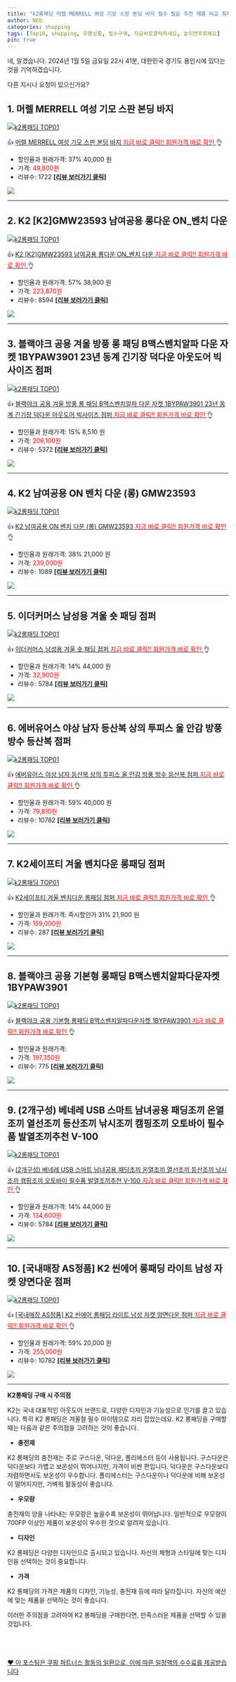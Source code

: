 ```yaml
---
title: "k2롱패딩 머렐 MERRELL 여성 기모 스판 본딩 바지 필수 필요 추천 제품 비교 최저 가격 비교 장점 구매 후기 구매평"
author: NEO.
categories: shopping
tags: [Top10, shopping, 유행상품, 필수구매, 지금바로클릭하세요, 놓치면후회해요]
pin: true
---
```

네, 알겠습니다. 2024년 1월 5일 금요일 22시 41분, 대한민국 경기도 용인시에 있다는 것을 기억하겠습니다.

다른 지시나 요청이 있으신가요?

   

## 1. 머렐 MERRELL 여성 기모 스판 본딩 바지

[![k2롱패딩 TOP01](https://thumbnail6.coupangcdn.com/thumbnails/remote/490x490ex/image/vendor_inventory/7e0a/c930d8eb40672bc95718d4846d1a0223728b07e5a45034be0eda75d1e84b.png)](https://link.coupang.com/re/AFFSDP?lptag=AF3617701&subid=GithubCoopas&pageKey=7721174639&traceid=V0-153&itemId=20722578630&vendorItemId=87793379206)


👍 [머렐 MERRELL 여성 기모 스판 본딩 바지 <font color=red> 지금 바로 클릭!! 회원가격 바로 확인 </font> ](https://link.coupang.com/re/AFFSDP?lptag=AF3617701&subid=GithubCoopas&pageKey=7721174639&traceid=V0-153&itemId=20722578630&vendorItemId=87793379206) 👌 


- 할인율과 원래가격: 37%  40,000   원
- 가격: <span style='color:red'>49,800원</span>
- 리뷰수: 1722  [**[리뷰 보러가기 클릭]**](https://link.coupang.com/re/AFFSDP?lptag=AF3617701&subid=GithubCoopas&pageKey=7721174639&traceid=V0-153&itemId=20722578630&vendorItemId=87793379206)

[![](/discount_price.png)](https://link.coupang.com/re/AFFSDP?lptag=AF3617701&subid=GithubCoopas&pageKey=7721174639&traceid=V0-153&itemId=20722578630&vendorItemId=87793379206)

---


   

## 2. K2 [K2]GMW23593 남여공용 롱다운 ON_벤치 다운

[![k2롱패딩 TOP01](https://thumbnail10.coupangcdn.com/thumbnails/remote/490x490ex/image/vendor_inventory/45a8/e8ef236b28fb937f83414cc58409d4adf643cee5c2f0e9750242811ebf64.jpg)](https://link.coupang.com/re/AFFSDP?lptag=AF3617701&subid=GithubCoopas&pageKey=7729459179&traceid=V0-153&itemId=20941788663&vendorItemId=88077720948)


👍 [K2 [K2]GMW23593 남여공용 롱다운 ON_벤치 다운 <font color=red> 지금 바로 클릭!! 회원가격 바로 확인 </font> ](https://link.coupang.com/re/AFFSDP?lptag=AF3617701&subid=GithubCoopas&pageKey=7729459179&traceid=V0-153&itemId=20941788663&vendorItemId=88077720948) 👌 


- 할인율과 원래가격: 57%  38,900   원
- 가격: <span style='color:red'>223,870원</span>
- 리뷰수: 8594  [**[리뷰 보러가기 클릭]**](https://link.coupang.com/re/AFFSDP?lptag=AF3617701&subid=GithubCoopas&pageKey=7729459179&traceid=V0-153&itemId=20941788663&vendorItemId=88077720948)

[![](/discount_price.png)](https://link.coupang.com/re/AFFSDP?lptag=AF3617701&subid=GithubCoopas&pageKey=7729459179&traceid=V0-153&itemId=20941788663&vendorItemId=88077720948)

---


   

## 3. 블랙야크 공용 겨울 방풍 롱 패딩 B맥스벤치알파 다운 자켓 1BYPAW3901 23년 동계 긴기장 덕다운 아웃도어 빅사이즈 점퍼

[![k2롱패딩 TOP01](https://thumbnail10.coupangcdn.com/thumbnails/remote/490x490ex/image/vendor_inventory/8bbe/7be26798d944bc9defd53824afa58b302d6cf6d8f2893d31b26521dff5fa.jpg)](https://link.coupang.com/re/AFFSDP?lptag=AF3617701&subid=GithubCoopas&pageKey=7605364764&traceid=V0-153&itemId=20129041891&vendorItemId=87245873493)


👍 [블랙야크 공용 겨울 방풍 롱 패딩 B맥스벤치알파 다운 자켓 1BYPAW3901 23년 동계 긴기장 덕다운 아웃도어 빅사이즈 점퍼 <font color=red> 지금 바로 클릭!! 회원가격 바로 확인 </font> ](https://link.coupang.com/re/AFFSDP?lptag=AF3617701&subid=GithubCoopas&pageKey=7605364764&traceid=V0-153&itemId=20129041891&vendorItemId=87245873493) 👌 


- 할인율과 원래가격: 15%  8,510   원
- 가격: <span style='color:red'>206,100원</span>
- 리뷰수: 5372  [**[리뷰 보러가기 클릭]**](https://link.coupang.com/re/AFFSDP?lptag=AF3617701&subid=GithubCoopas&pageKey=7605364764&traceid=V0-153&itemId=20129041891&vendorItemId=87245873493)

[![](/discount_price.png)](https://link.coupang.com/re/AFFSDP?lptag=AF3617701&subid=GithubCoopas&pageKey=7605364764&traceid=V0-153&itemId=20129041891&vendorItemId=87245873493)

---


   

## 4. K2 남여공용 ON 벤치 다운 (롱) GMW23593

[![k2롱패딩 TOP01](https://thumbnail8.coupangcdn.com/thumbnails/remote/490x490ex/image/vendor_inventory/36a0/1eb6aab59dbe7069ae146e0590c63c0b8e9bb880820f8057181ccdcd266e.jpg)](https://link.coupang.com/re/AFFSDP?lptag=AF3617701&subid=GithubCoopas&pageKey=7534174023&traceid=V0-153&itemId=19790063210&vendorItemId=88123460323)


👍 [K2 남여공용 ON 벤치 다운 (롱) GMW23593 <font color=red> 지금 바로 클릭!! 회원가격 바로 확인 </font> ](https://link.coupang.com/re/AFFSDP?lptag=AF3617701&subid=GithubCoopas&pageKey=7534174023&traceid=V0-153&itemId=19790063210&vendorItemId=88123460323) 👌 


- 할인율과 원래가격: 38%  21,000   원
- 가격: <span style='color:red'>239,000원</span>
- 리뷰수: 1089  [**[리뷰 보러가기 클릭]**](https://link.coupang.com/re/AFFSDP?lptag=AF3617701&subid=GithubCoopas&pageKey=7534174023&traceid=V0-153&itemId=19790063210&vendorItemId=88123460323)

[![](/discount_price.png)](https://link.coupang.com/re/AFFSDP?lptag=AF3617701&subid=GithubCoopas&pageKey=7534174023&traceid=V0-153&itemId=19790063210&vendorItemId=88123460323)

---


   

## 5. 이더커머스 남성용 겨울 숏 패딩 점퍼

[![k2롱패딩 TOP01](https://thumbnail7.coupangcdn.com/thumbnails/remote/490x490ex/image/vendor_inventory/0b6a/10d0edc03bbf441fc95a80e24d4b001d7637e3d081f839d29536eba4aa61.png)](https://link.coupang.com/re/AFFSDP?lptag=AF3617701&subid=GithubCoopas&pageKey=7631187914&traceid=V0-153&itemId=20254181206&vendorItemId=87342044194)


👍 [이더커머스 남성용 겨울 숏 패딩 점퍼 <font color=red> 지금 바로 클릭!! 회원가격 바로 확인 </font> ](https://link.coupang.com/re/AFFSDP?lptag=AF3617701&subid=GithubCoopas&pageKey=7631187914&traceid=V0-153&itemId=20254181206&vendorItemId=87342044194) 👌 


- 할인율과 원래가격: 14%  44,000   원
- 가격: <span style='color:red'>32,900원</span>
- 리뷰수: 5784  [**[리뷰 보러가기 클릭]**](https://link.coupang.com/re/AFFSDP?lptag=AF3617701&subid=GithubCoopas&pageKey=7631187914&traceid=V0-153&itemId=20254181206&vendorItemId=87342044194)

[![](/discount_price.png)](https://link.coupang.com/re/AFFSDP?lptag=AF3617701&subid=GithubCoopas&pageKey=7631187914&traceid=V0-153&itemId=20254181206&vendorItemId=87342044194)

---


   

## 6. 에버유어스 야상 남자 등산복 상의 투피스 울 안감 방풍 방수 등산복 점퍼

[![k2롱패딩 TOP01](https://thumbnail9.coupangcdn.com/thumbnails/remote/490x490ex/image/vendor_inventory/1033/fe84f9669fefa334660a3e1558ac64d2ff7c8c73455e19f117988dfc92af.jpg)](https://link.coupang.com/re/AFFSDP?lptag=AF3617701&subid=GithubCoopas&pageKey=6934269060&traceid=V0-153&itemId=16790859127&vendorItemId=84097940789)


👍 [에버유어스 야상 남자 등산복 상의 투피스 울 안감 방풍 방수 등산복 점퍼 <font color=red> 지금 바로 클릭!! 회원가격 바로 확인 </font> ](https://link.coupang.com/re/AFFSDP?lptag=AF3617701&subid=GithubCoopas&pageKey=6934269060&traceid=V0-153&itemId=16790859127&vendorItemId=84097940789) 👌 


- 할인율과 원래가격: 59%  40,000   원
- 가격: <span style='color:red'>79,810원</span>
- 리뷰수: 10782  [**[리뷰 보러가기 클릭]**](https://link.coupang.com/re/AFFSDP?lptag=AF3617701&subid=GithubCoopas&pageKey=6934269060&traceid=V0-153&itemId=16790859127&vendorItemId=84097940789)

[![](/discount_price.png)](https://link.coupang.com/re/AFFSDP?lptag=AF3617701&subid=GithubCoopas&pageKey=6934269060&traceid=V0-153&itemId=16790859127&vendorItemId=84097940789)

---


   

## 7. K2세이프티 겨울 벤치다운 롱패딩 점퍼

[![k2롱패딩 TOP01](https://thumbnail10.coupangcdn.com/thumbnails/remote/490x490ex/image/vendor_inventory/feb0/7fef30f967a752dba26e53330d398a2e99ff014524fc92b657964a2d87d8.jpg)](https://link.coupang.com/re/AFFSDP?lptag=AF3617701&subid=GithubCoopas&pageKey=7783800392&traceid=V0-153&itemId=21042886149&vendorItemId=88105568601)


👍 [K2세이프티 겨울 벤치다운 롱패딩 점퍼 <font color=red> 지금 바로 클릭!! 회원가격 바로 확인 </font> ](https://link.coupang.com/re/AFFSDP?lptag=AF3617701&subid=GithubCoopas&pageKey=7783800392&traceid=V0-153&itemId=21042886149&vendorItemId=88105568601) 👌 


- 할인율과 원래가격: 즉시할인가 31%  21,900   원
- 가격: <span style='color:red'>159,000원</span>
- 리뷰수: 287  [**[리뷰 보러가기 클릭]**](https://link.coupang.com/re/AFFSDP?lptag=AF3617701&subid=GithubCoopas&pageKey=7783800392&traceid=V0-153&itemId=21042886149&vendorItemId=88105568601)

[![](/discount_price.png)](https://link.coupang.com/re/AFFSDP?lptag=AF3617701&subid=GithubCoopas&pageKey=7783800392&traceid=V0-153&itemId=21042886149&vendorItemId=88105568601)

---


   

## 8. 블랙야크 공용 기본형 롱패딩 B맥스벤치알파다운자켓 1BYPAW3901

[![k2롱패딩 TOP01](https://thumbnail8.coupangcdn.com/thumbnails/remote/490x490ex/image/vendor_inventory/01e7/3e35aa376c2e9bc02ce3ec7f474b5aaf24709fb093749a99122add598035.png)](https://link.coupang.com/re/AFFSDP?lptag=AF3617701&subid=GithubCoopas&pageKey=7593060864&traceid=V0-153&itemId=20068711817&vendorItemId=88273530930)


👍 [블랙야크 공용 기본형 롱패딩 B맥스벤치알파다운자켓 1BYPAW3901 <font color=red> 지금 바로 클릭!! 회원가격 바로 확인 </font> ](https://link.coupang.com/re/AFFSDP?lptag=AF3617701&subid=GithubCoopas&pageKey=7593060864&traceid=V0-153&itemId=20068711817&vendorItemId=88273530930) 👌 


- 할인율과 원래가격: 
- 가격: <span style='color:red'>197,350원</span>
- 리뷰수: 775  [**[리뷰 보러가기 클릭]**](https://link.coupang.com/re/AFFSDP?lptag=AF3617701&subid=GithubCoopas&pageKey=7593060864&traceid=V0-153&itemId=20068711817&vendorItemId=88273530930)

[![](/discount_price.png)](https://link.coupang.com/re/AFFSDP?lptag=AF3617701&subid=GithubCoopas&pageKey=7593060864&traceid=V0-153&itemId=20068711817&vendorItemId=88273530930)

---


   

## 9. (2개구성) 베네레 USB 스마트 남녀공용 패딩조끼 온열조끼 열선조끼 등산조끼 낚시조끼 캠핑조끼 오토바이 필수품 발열조끼추천 V-100

[![k2롱패딩 TOP01](https://thumbnail6.coupangcdn.com/thumbnails/remote/490x490ex/image/vendor_inventory/1628/f9501810e15a6b7ba253b9b47249c2472535b504361b75064ca9316f4f60.jpg)](https://link.coupang.com/re/AFFSDP?lptag=AF3617701&subid=GithubCoopas&pageKey=6792788484&traceid=V0-153&itemId=16008513254&vendorItemId=83213292391)


👍 [(2개구성) 베네레 USB 스마트 남녀공용 패딩조끼 온열조끼 열선조끼 등산조끼 낚시조끼 캠핑조끼 오토바이 필수품 발열조끼추천 V-100 <font color=red> 지금 바로 클릭!! 회원가격 바로 확인 </font> ](https://link.coupang.com/re/AFFSDP?lptag=AF3617701&subid=GithubCoopas&pageKey=6792788484&traceid=V0-153&itemId=16008513254&vendorItemId=83213292391) 👌 


- 할인율과 원래가격: 14%  44,000   원
- 가격: <span style='color:red'>134,600원</span>
- 리뷰수: 5784  [**[리뷰 보러가기 클릭]**](https://link.coupang.com/re/AFFSDP?lptag=AF3617701&subid=GithubCoopas&pageKey=6792788484&traceid=V0-153&itemId=16008513254&vendorItemId=83213292391)

[![](/discount_price.png)](https://link.coupang.com/re/AFFSDP?lptag=AF3617701&subid=GithubCoopas&pageKey=6792788484&traceid=V0-153&itemId=16008513254&vendorItemId=83213292391)

---


   

## 10. [국내매장 AS정품] K2 씬에어 롱패딩 라이트 남성 자켓 양면다운 점퍼

[![k2롱패딩 TOP01](https://thumbnail8.coupangcdn.com/thumbnails/remote/490x490ex/image/vendor_inventory/90eb/06beb664f0575f8df8b69140dadfea8ec353757a6d74d0679463929eaa50.jpg)](https://link.coupang.com/re/AFFSDP?lptag=AF3617701&subid=GithubCoopas&pageKey=7739760293&traceid=V0-153&itemId=20820408193&vendorItemId=87888912247)


👍 [[국내매장 AS정품] K2 씬에어 롱패딩 라이트 남성 자켓 양면다운 점퍼 <font color=red> 지금 바로 클릭!! 회원가격 바로 확인 </font> ](https://link.coupang.com/re/AFFSDP?lptag=AF3617701&subid=GithubCoopas&pageKey=7739760293&traceid=V0-153&itemId=20820408193&vendorItemId=87888912247) 👌 


- 할인율과 원래가격: 59%  20,000   원
- 가격: <span style='color:red'>255,000원</span>
- 리뷰수: 10782  [**[리뷰 보러가기 클릭]**](https://link.coupang.com/re/AFFSDP?lptag=AF3617701&subid=GithubCoopas&pageKey=7739760293&traceid=V0-153&itemId=20820408193&vendorItemId=87888912247)

[![](/discount_price.png)](https://link.coupang.com/re/AFFSDP?lptag=AF3617701&subid=GithubCoopas&pageKey=7739760293&traceid=V0-153&itemId=20820408193&vendorItemId=87888912247)

---
**K2롱패딩 구매 시 주의점**

K2는 국내 대표적인 아웃도어 브랜드로, 다양한 디자인과 기능성으로 인기를 끌고 있습니다. 특히 K2 롱패딩은 겨울철 필수 아이템으로 자리 잡았는데요. K2 롱패딩을 구매할 때는 다음과 같은 주의점을 고려하는 것이 좋습니다.

* **충전재**

K2 롱패딩의 충전재는 주로 구스다운, 덕다운, 폴리에스터 등이 사용됩니다. 구스다운은 덕다운보다 가볍고 보온성이 뛰어나지만, 가격이 비싼 편입니다. 덕다운은 구스다운보다 저렴하면서도 보온성이 우수합니다. 폴리에스터는 구스다운이나 덕다운에 비해 보온성이 떨어지지만, 가벼워 활동성이 좋습니다.

* **우모량**

충전재의 양을 나타내는 우모량은 높을수록 보온성이 뛰어납니다. 일반적으로 우모량이 700FP 이상인 제품이 보온성이 우수한 것으로 알려져 있습니다.

* **디자인**

K2 롱패딩은 다양한 디자인으로 출시되고 있습니다. 자신의 체형과 스타일에 맞는 디자인을 선택하는 것이 중요합니다.

* **가격**

K2 롱패딩의 가격은 제품의 디자인, 기능성, 충전재 등에 따라 달라집니다. 자신의 예산에 맞는 제품을 선택하는 것이 좋습니다.

이러한 주의점을 고려하여 K2 롱패딩을 구매한다면, 만족스러운 제품을 선택할 수 있을 것입니다.<br><br><br><br><br> [ ❤  이 포스팅은 쿠팡 파트너스 활동의 일환으로, 이에 따른 일정액의 수수료를 제공받습니다](https://link.coupang.com/a/bcEFyh)